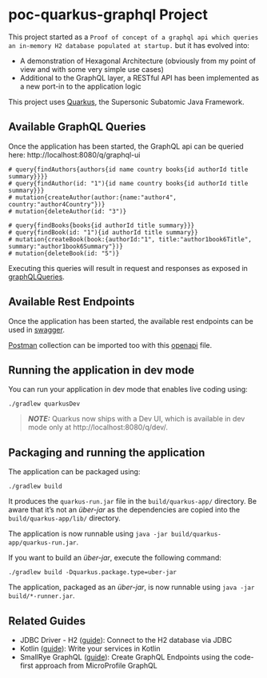 # poc-quarkus-graphql Project

This project started as a `Proof of concept of a graphql api which queries an in-memory H2 database populated at
startup.` but it has evolved into:
* A demonstration of Hexagonal Architecture (obviously from my point of view and with some very simple use cases)
* Additional to the GraphQL layer, a RESTful API has been implemented as a new port-in to the application logic

This project uses [Quarkus](https://quarkus.io), the Supersonic Subatomic Java Framework.

## Available GraphQL Queries

Once the application has been started, the GraphQL api can be queried here: http://localhost:8080/q/graphql-ui

```
# query{findAuthors{authors{id name country books{id authorId title summary}}}}
# query{findAuthor(id: "1"){id name country books{id authorId title summary}}}
# mutation{createAuthor(author:{name:"author4", country:"author4Country"})}
# mutation{deleteAuthor(id: "3")}

# query{findBooks{books{id authorId title summary}}}
# query{findBook(id: "1"){id authorId title summary}}
# mutation{createBook(book:{authorId:"1", title:"author1book6Title", summary:"author1book6Summary"})}
# mutation{deleteBook(id: "5")}
```

Executing this queries will result in request and responses as exposed in [graphQLQueries](doc/graphQLQueries.md).

## Available Rest Endpoints

Once the application has been started, the available rest endpoints can be used in
[swagger](http://localhost:8080/q/documentation).

[Postman](https://www.postman.com) collection can be imported too with this [openapi](http://localhost:8080/openapi)
file.

## Running the application in dev mode

You can run your application in dev mode that enables live coding using:
```shell script
./gradlew quarkusDev
```

> **_NOTE:_**  Quarkus now ships with a Dev UI, which is available in dev mode only at http://localhost:8080/q/dev/.

## Packaging and running the application

The application can be packaged using:
```shell script
./gradlew build
```
It produces the `quarkus-run.jar` file in the `build/quarkus-app/` directory.
Be aware that it’s not an _über-jar_ as the dependencies are copied into the `build/quarkus-app/lib/` directory.

The application is now runnable using `java -jar build/quarkus-app/quarkus-run.jar`.

If you want to build an _über-jar_, execute the following command:
```shell script
./gradlew build -Dquarkus.package.type=uber-jar
```

The application, packaged as an _über-jar_, is now runnable using `java -jar build/*-runner.jar`.

## Related Guides

- JDBC Driver - H2 ([guide](https://quarkus.io/guides/datasource)): Connect to the H2 database via JDBC
- Kotlin ([guide](https://quarkus.io/guides/kotlin)): Write your services in Kotlin
- SmallRye GraphQL ([guide](https://quarkus.io/guides/microprofile-graphql)): Create GraphQL Endpoints using the
code-first approach from MicroProfile GraphQL
